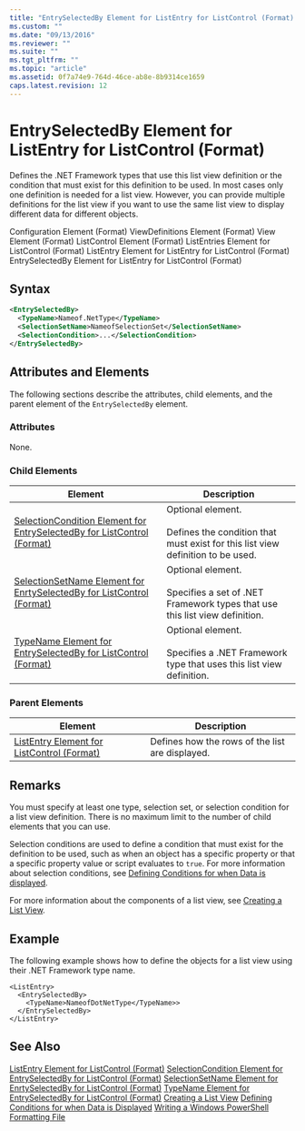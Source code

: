 ```yaml
---
title: "EntrySelectedBy Element for ListEntry for ListControl (Format) | Microsoft Docs"
ms.custom: ""
ms.date: "09/13/2016"
ms.reviewer: ""
ms.suite: ""
ms.tgt_pltfrm: ""
ms.topic: "article"
ms.assetid: 0f7a74e9-764d-46ce-ab8e-8b9314ce1659
caps.latest.revision: 12
---
```

# EntrySelectedBy Element for ListEntry for ListControl (Format)
Defines the .NET Framework types that use this list view definition or the condition that must exist for this definition to be used. In most cases only one definition is needed for a list view. However, you can provide multiple definitions for the list view if you want to use the same list view to display different data for different objects.

 Configuration Element (Format)
ViewDefinitions Element (Format)
View Element (Format)
ListControl Element (Format)
ListEntries Element for ListControl (Format)
ListEntry Element for ListEntry for ListControl (Format)
EntrySelectedBy Element for ListEntry for ListControl (Format)

## Syntax

```xml
<EntrySelectedBy>
  <TypeName>Nameof.NetType</TypeName>
  <SelectionSetName>NameofSelectionSet</SelectionSetName>
  <SelectionCondition>...</SelectionCondition>
</EntrySelectedBy>
```

## Attributes and Elements
 The following sections describe the attributes, child elements, and the parent element of the `EntrySelectedBy` element.

### Attributes
 None.

### Child Elements

|Element|Description|
|-------------|-----------------|
|[SelectionCondition Element for EntrySelectedBy for ListControl  (Format)](./selectioncondition-element-for-entryselectedby-for-listcontrol-format.md)|Optional element.<br /><br /> Defines the condition that must exist for this list view definition to be used.|
|[SelectionSetName Element for EnrtySelectedBy for ListControl (Format)](./selectionsetname-element-for-entryselectedby-for-listcontrol-format.md)|Optional element.<br /><br /> Specifies a set of .NET Framework types that use this list view definition.|
|[TypeName Element for EntrySelectedBy for ListControl (Format)](./typename-element-for-entryselectedby-for-listcontrol-format.md)|Optional element.<br /><br /> Specifies a .NET Framework type that uses this list view definition.|

### Parent Elements

|Element|Description|
|-------------|-----------------|
|[ListEntry Element for ListControl (Format)](./listentry-element-for-listcontrol-format.md)|Defines how the rows of the list are displayed.|

## Remarks
 You must specify at least one type, selection set, or selection condition for a list view definition. There is no maximum limit to the number of child elements that you can use.

 Selection conditions are used to define a condition that must exist for the definition to be used, such as when an object has a specific property or that a specific property value or script evaluates to `true`. For more information about selection conditions, see [Defining Conditions for when Data is displayed](./defining-conditions-for-displaying-data.md).

 For more information about the components of a list view, see [Creating a List View](./creating-a-list-view.md).

## Example
 The following example shows how to define the objects for a list view using their .NET Framework type name.

```
<ListEntry>
  <EntrySelectedBy>
    <TypeName>NameofDotNetType</TypeName>>
  </EntrySelectedBy>
</ListEntry>
```

## See Also
 [ListEntry Element for ListControl (Format)](./listentry-element-for-listcontrol-format.md)
 [SelectionCondition Element for EntrySelectedBy for ListControl (Format)](./selectioncondition-element-for-entryselectedby-for-listcontrol-format.md)
 [SelectionSetName Element for EnrtySelectedBy for ListControl (Format)](./selectionsetname-element-for-entryselectedby-for-listcontrol-format.md)
 [TypeName Element for EntrySelectedBy for ListControl (Format)](./typename-element-for-entryselectedby-for-listcontrol-format.md)
 [Creating a List View](./creating-a-list-view.md)
 [Defining Conditions for when Data is Displayed](./defining-conditions-for-displaying-data.md)
 [Writing a Windows PowerShell Formatting File](./writing-a-windows-powershell-formatting-file.md)

